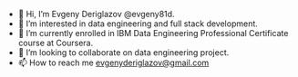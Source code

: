 - 👋 Hi, I’m Evgeny Deriglazov @evgeny81d.
- 👀 I’m interested in data engineering and full stack development.
- 🌱 I’m currently enrolled in IBM Data Engineering Professional Certificate course at Coursera.
- 💞️ I’m looking to collaborate on data engineering project.
- 📫 How to reach me evgenyderiglazov@gmail.com

<!---
evgeny81d/evgeny81d is a ✨ special ✨ repository because its `README.md` (this file) appears on your GitHub profile.
You can click the Preview link to take a look at your changes.
--->
